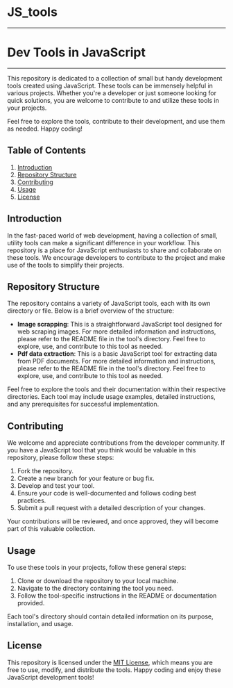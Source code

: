 # JS_tools
---
# Dev Tools in JavaScript

---

This repository is dedicated to a collection of small but handy development tools created using JavaScript. These tools can be immensely helpful in various projects. Whether you're a developer or just someone looking for quick solutions, you are welcome to contribute to and utilize these tools in your projects.

Feel free to explore the tools, contribute to their development, and use them as needed. Happy coding!

## Table of Contents

1. [Introduction](#introduction)
2. [Repository Structure](#repository-structure)
3. [Contributing](#contributing)
4. [Usage](#usage)
5. [License](#license)

## Introduction

In the fast-paced world of web development, having a collection of small, utility tools can make a significant difference in your workflow. This repository is a place for JavaScript enthusiasts to share and collaborate on these tools. We encourage developers to contribute to the project and make use of the tools to simplify their projects.

## Repository Structure

The repository contains a variety of JavaScript tools, each with its own directory or file. Below is a brief overview of the structure:

- **Image scrapping**: This is a straightforward JavaScript tool designed for web scraping images. For more detailed information and instructions, please refer to the README file in the tool's directory. Feel free to explore, use, and contribute to this tool as needed.
- **Pdf data extraction**: This is a basic JavaScript tool for extracting data from PDF documents. For more detailed information and instructions, please refer to the README file in the tool's directory. Feel free to explore, use, and contribute to this tool as needed.
  

Feel free to explore the tools and their documentation within their respective directories. Each tool may include usage examples, detailed instructions, and any prerequisites for successful implementation.

## Contributing

We welcome and appreciate contributions from the developer community. If you have a JavaScript tool that you think would be valuable in this repository, please follow these steps:

1. Fork the repository.
2. Create a new branch for your feature or bug fix.
3. Develop and test your tool.
4. Ensure your code is well-documented and follows coding best practices.
5. Submit a pull request with a detailed description of your changes.

Your contributions will be reviewed, and once approved, they will become part of this valuable collection.

## Usage

To use these tools in your projects, follow these general steps:

1. Clone or download the repository to your local machine.
2. Navigate to the directory containing the tool you need.
3. Follow the tool-specific instructions in the README or documentation provided.

Each tool's directory should contain detailed information on its purpose, installation, and usage.

## License

This repository is licensed under the [MIT License](LICENSE), which means you are free to use, modify, and distribute the tools.
Happy coding and enjoy these JavaScript development tools!
